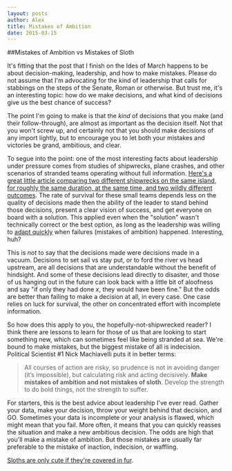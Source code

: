 ```yaml
---
layout: posts
author: Alex
title: Mistakes of Ambition
date: 2015-03-15
---
```

##Mistakes of Ambition vs Mistakes of Sloth

It's fitting that the post that I finish on the Ides of March happens to be about decision-making,
leadership, and how to make mistakes. Please do not assume that I'm advocating for the kind of leadership
that calls for stabbings on the steps of the Senate, Roman or otherwise.
But trust me, it's an interesting topic: how do we make decisions, and what kind of decisions give us the best chance of success?

The point I'm going to make is that the *kind* of decisions that you make (and their follow-through),
are almost as important as the decision itself. Not that you won't screw up,
and certainly not that you should make decisions of any import lightly,
but to encourage you to let both your mistakes and victories be grand, ambitious, and clear.

To segue into the point: one of the most interesting facts about leadership under pressure
comes from studies of shipwrecks, plane crashes, and other scenarios of stranded teams
operating without full information. [Here's a great little article comparing
two different shipwrecks on the same island, for roughly the same duration,
at the same time, and two wildly different outcomes](http://wildernessinnovation.com/2012/01/12/leadership-is-essential-for-group-survival/).
The rate of survival for these small teams depends less
on the quality of decisions made then the ability of the leader to stand behind those decisions,
present a clear vision of success, and get everyone on board with a solution.
This applied even when the "solution" wasn't technically correct or the best option,
as long as the leadership was willing to [adapt quickly](http://alexpear.com/blog//2015/01/29/specialization-is-for-insects/)
when failures (mistakes of ambition) happened. Interesting, huh?

This is *not* to say that the decisions made were decisions made in a vacuum.
Decisions to set sail vs stay put, or to ford the river vs head upstream,
are all decisions that are understandable without the benefit of hindsight.
And some of these decisions lead directly to disaster, 
and those of us hanging out in the future can look back with a little bit of aloofness and say
"if only they had done *x*, they would have been fine." 
But the odds are better than failing to make a decision at all, in every case.
One case relies on luck for survival, the other on concentrated effort with incomplete information.

So how does this apply to you, the hopefully-not-shipwrecked reader?
I think there are lessons to learn for those of us that are looking to start something new,
which can sometimes feel like being stranded at sea. We're bound to make mistakes,
but the biggest mistake of all is indecision. 
Political Scientist #1 Nick Machiavelli puts it in better terms:

>All courses of action are risky, so prudence is not in avoiding danger (it’s impossible),
>but calculating risk and acting decisively. 
>**Make mistakes of ambition and not mistakes of sloth**.
>Develop the strength to do bold things, not the strength to suffer.

For starters, this is the best advice about leadership I've ever read.
Gather your data, make your decision, throw your weight behind that decision, and GO.
Sometimes your data is incomplete or your analysis is flawed, which might mean that you fail. 
More often, it means that you can quickly reasses the situation and make a new ambitious decision.
The odds are high that you'll make a mistake of ambition.
But those mistakes are usually far preferable to the mistake of inaction, indecision, or waffling.

[Sloths are only cute if they're covered in fur](http://i.imgur.com/zMaMjfz.gifv).



